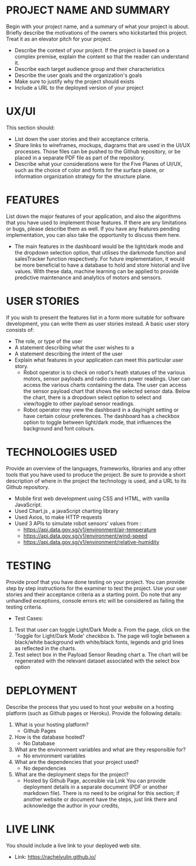 # PROJECT NAME AND SUMMARY
Begin with your project name, and a summary of what your project is about. Briefly describe
the motivations of the owners who kickstarted this project. Treat it as an elevator pitch for your
project.
* Describe the context of your project. If the project is based on a complex premise,
explain the content so that the reader can understand it.
* Describe each target audience group and their characteristics
* Describe the user goals and the organization's goals
* Make sure to justify why the project should exists
* Include a URL to the deployed version of your project

# UX/UI
This section should:
* List down the user stories and their acceptance criteria.
* Share links to wireframes, mockups, diagrams that are used in the UI/UX processes.
Those files can be pushed to the Github repository, or be placed in a separate PDF file
as part of the repository.
* Describe what your considerations were for the Five Planes of UI/UX, such as the choice
of color and fonts for the surface plane, or information organization strategy for the
structure plane.
# FEATURES
List down the major features of your application, and also the algorithms that you have used
to implement those features. If there are any limitations or bugs, please describe them as well.
If you have any features pending implementation, you can also take the opportunity to discuss
them here.
* The main features in the dashboard would be the light/dark mode and the dropdown selection option, that utilises the darkmode function and salesTracker function respectively. For future implementation, it would be more beneficial to have a database to hold and store historial and live values. With these data, machine learning can be applied to provide predictive maintenance and analytics of motors and sensors.
# USER STORIES
If you wish to present the features list in a form more suitable for software development, you
can write them as user stories instead.
A basic user story consists of:
* The role, or type of the user
* A statement describing what the user wishes to a
* A statement describing the intent of the user
* Explain what features in your application can meet this particular user story.
  * Robot operator is to check on robot's heath statuses of the various motors, sensor payloads and radio comms power readings. User can access the various charts containing the data. The user can access the sensor payload chart that shows the selected sensor data. Below the chart, there is a dropdown select option to select and view/toggle to other payload sensor readings.
  * Robot operator may view the dashboard in a day/night setting or have certain colour preferences. The dashboard has a checkbox option to toggle between light/dark mode, that influences the background and font colours.
# TECHNOLOGIES USED
Provide an overview of the languages, frameworks, libraries and any other tools that you
have used to produce the project. Be sure to provide a short description of where in the
project the technology is used, and a URL to its Github repository.
* Mobile first web development using CSS and HTML, with vanilla JavaScript. 
* Used Chart.js , a javaScript charting library
* Used Axios, to make HTTP requests
* Used 3 APIs to simulate robot sensors' values from : 
  * https://api.data.gov.sg/v1/environment/air-temperature
  * https://api.data.gov.sg/v1/environment/wind-speed
  * https://api.data.gov.sg/v1/environment/relative-humidity
# TESTING
Provide proof that you have done testing on your project. You can provide step by step
instructions for the examiner to test the project. Use your user stories and their acceptance
criteria as a starting point. Do note that any unhandled exceptions, console errors etc will
be considered as failing the testing criteria.
* Test Cases:
1. Test that user can toggle Light/Dark Mode
   a. From the page, click on the 'Toggle for Light/Dark Mode' checkbox
   b. The page will togle between a black/white background with white/black fonts, legends and grid lines as reflected in the charts.
2. Test select box in the Payload Sensor Reading chart
   a. The chart will be regenerated with the relevant dataset associated with the select box option
# DEPLOYMENT
Describe the process that you used to host your website on a hosting platform (such as Github
pages or Heroku). Provide the following details:
1. What is your hosting platform?
    * Github Pages
2. How is the database hosted?
    * No Database
3. What are the environment variables and what are they responsible for?
    * No environment variables
5. What are the dependencies that your project used?
    * No dependencies
7. What are the deployment steps for the project?
    * Hosted by Github Page, accesible via Link
You can provide deployment details in a separate document (PDF or another markdown file).
There is no need to be original for this section; if another website or document have the
steps, just link there and acknowledge the author in your credits,
# LIVE LINK
You should include a live link to your deployed web site.
* Link: https://rachelyulin.github.io/
